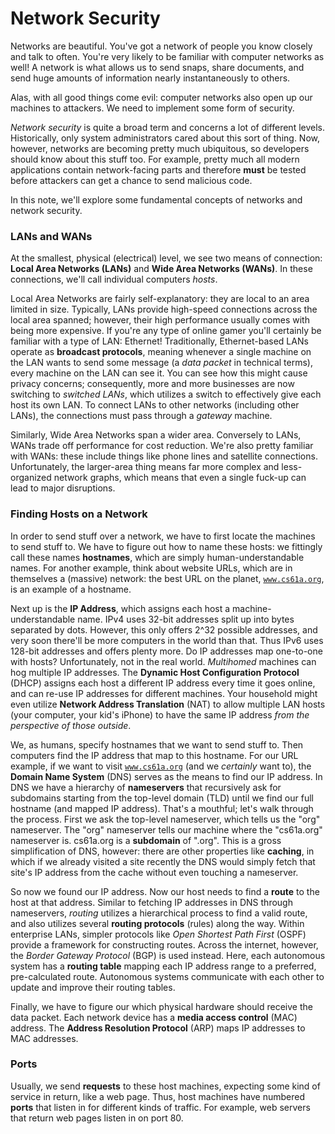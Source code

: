 # Network Security

Networks are beautiful. You've got a network of people you know closely and talk to often. You're very likely to be familiar with computer networks as well! A network is what allows us to send snaps, share documents, and send huge amounts of information nearly instantaneously to others. 

Alas, with all good things come evil: computer networks also open up our machines to attackers. We need to implement some form of security.

*Network security* is quite a broad term and concerns a lot of different levels. Historically, only system administrators cared about this sort of thing. Now, however, networks are becoming pretty much ubiquitous, so developers should know about this stuff too. For example, pretty much all modern applications contain network-facing parts and therefore **must** be tested before attackers can get a chance to send malicious code. 

In this note, we'll explore some fundamental concepts of networks and network security.

### LANs and WANs

At the smallest, physical (electrical) level, we see two means of connection: **Local Area Networks (LANs)** and **Wide Area Networks (WANs)**. In these connections, we'll call individual computers *hosts*.

Local Area Networks are fairly self-explanatory: they are local to an area limited in size. Typically, LANs provide high-speed connections across the local area spanned; however, their high performance usually comes with being more expensive. If you're any type of online gamer you'll certainly be familiar with a type of LAN: Ethernet! Traditionally, Ethernet-based LANs operate as **broadcast protocols**, meaning whenever a single machine on the LAN wants to send some message (a *data packet* in technical terms), every machine on the LAN can see it. You can see how this might cause privacy concerns; consequently, more and more businesses are now switching to *switched LANs*, which utilizes a switch to effectively give each host its own LAN. To connect LANs to other networks (including other LANs), the connections must pass through a *gateway* machine. 

Similarly, Wide Area Networks span a wider area. Conversely to LANs, WANs trade off performance for cost reduction. We're also pretty familiar with WANs: these include things like phone lines and satellite connections. Unfortunately, the larger-area thing means far more complex and less-organized network graphs, which means that even a single fuck-up can lead to major disruptions. 

### Finding Hosts on a Network 

In order to send stuff over a network, we have to first locate the machines to send stuff to. We have to figure out how to name these hosts: we fittingly call these names **hostnames**, which are simply human-understandable names. For another example, think about website URLs, which are in themselves a (massive) network: the best URL on the planet, <code>www.cs61a.org</code>, is an example of a hostname.

Next up is the **IP Address**, which assigns each host a machine-understandable name. IPv4 uses 32-bit addresses split up into bytes separated by dots. However, this only offers 2^32 possible addresses, and very soon there'll be more computers in the world than that. Thus IPv6 uses 128-bit addresses and offers plenty more. Do IP addresses map one-to-one with hosts? Unfortunately, not in the real world. *Multihomed* machines can hog multiple IP addresses. The **Dynamic Host Configuration Protocol** (DHCP) assigns each host a different IP address every time it goes online, and can re-use IP addresses for different machines. Your household might even utilize **Network Address Translation** (NAT) to allow multiple LAN hosts (your computer, your kid's iPhone) to have the same IP address *from the perspective of those outside*.

We, as humans, specify hostnames that we want to send stuff to. Then computers find the IP address that map to this hostname. For our URL example, if we want to visit <code>www.cs61a.org</code> (and we *certainly* want to), the **Domain Name System** (DNS) serves as the means to find our IP address. In DNS we have a hierarchy of **nameservers** that recursively ask for subdomains starting from the top-level domain (TLD) until we find our full hostname (and mapped IP address). That's a mouthful; let's walk through the process. First we ask the top-level nameserver, which tells us the "org" nameserver. The "org" nameserver tells our machine where the "cs61a.org" nameserver is. cs61a.org is a **subdomain** of ".org". This is a gross simplification of DNS, however: there are other properties like **caching**, in which if we already visited a site recently the DNS would simply fetch that site's IP address from the cache without even touching a nameserver. 

So now we found our IP address. Now our host needs to find a **route** to the host at that address. Similar to fetching IP addresses in DNS through nameservers, *routing* utilizes a hierarchical process to find a valid route, and also utilizes several **routing protocols** (rules) along the way. Within enterprise LANs, simpler protocols like *Open Shortest Path First* (OSPF) provide a framework for constructing routes. Across the internet, however, the *Border Gateway Protocol* (BGP) is used instead. Here, each autonomous system has a **routing table** mapping each IP address range to a preferred, pre-calculated route. Autonomous systems communicate with each other to update and improve their routing tables. 

Finally, we have to figure our which physical hardware should receive the data packet. Each network device has a **media access control** (MAC) address. The **Address Resolution Protocol** (ARP) maps IP addresses to MAC addresses.  

### Ports
Usually, we send **requests** to these host machines, expecting some kind of service in return, like a web page. Thus, host machines have numbered **ports** that listen in for different kinds of traffic. For example, web servers that return web pages listen in on port 80.



